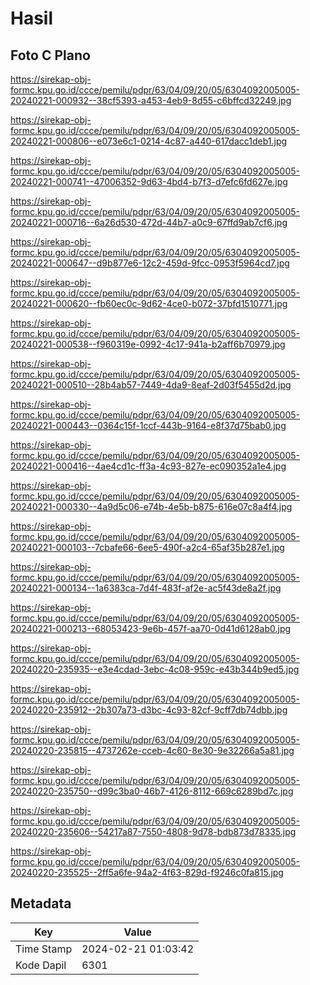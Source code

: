 # Hasil

## Foto C Plano

https://sirekap-obj-formc.kpu.go.id/ccce/pemilu/pdpr/63/04/09/20/05/6304092005005-20240221-000932--38cf5393-a453-4eb9-8d55-c6bffcd32249.jpg

https://sirekap-obj-formc.kpu.go.id/ccce/pemilu/pdpr/63/04/09/20/05/6304092005005-20240221-000806--e073e6c1-0214-4c87-a440-617dacc1deb1.jpg

https://sirekap-obj-formc.kpu.go.id/ccce/pemilu/pdpr/63/04/09/20/05/6304092005005-20240221-000741--47006352-9d63-4bd4-b7f3-d7efc6fd627e.jpg

https://sirekap-obj-formc.kpu.go.id/ccce/pemilu/pdpr/63/04/09/20/05/6304092005005-20240221-000716--6a26d530-472d-44b7-a0c9-67ffd9ab7cf6.jpg

https://sirekap-obj-formc.kpu.go.id/ccce/pemilu/pdpr/63/04/09/20/05/6304092005005-20240221-000647--d9b877e6-12c2-459d-9fcc-0953f5964cd7.jpg

https://sirekap-obj-formc.kpu.go.id/ccce/pemilu/pdpr/63/04/09/20/05/6304092005005-20240221-000620--fb60ec0c-9d62-4ce0-b072-37bfd1510771.jpg

https://sirekap-obj-formc.kpu.go.id/ccce/pemilu/pdpr/63/04/09/20/05/6304092005005-20240221-000538--f960319e-0992-4c17-941a-b2aff6b70979.jpg

https://sirekap-obj-formc.kpu.go.id/ccce/pemilu/pdpr/63/04/09/20/05/6304092005005-20240221-000510--28b4ab57-7449-4da9-8eaf-2d03f5455d2d.jpg

https://sirekap-obj-formc.kpu.go.id/ccce/pemilu/pdpr/63/04/09/20/05/6304092005005-20240221-000443--0364c15f-1ccf-443b-9164-e8f37d75bab0.jpg

https://sirekap-obj-formc.kpu.go.id/ccce/pemilu/pdpr/63/04/09/20/05/6304092005005-20240221-000416--4ae4cd1c-ff3a-4c93-827e-ec090352a1e4.jpg

https://sirekap-obj-formc.kpu.go.id/ccce/pemilu/pdpr/63/04/09/20/05/6304092005005-20240221-000330--4a9d5c06-e74b-4e5b-b875-616e07c8a4f4.jpg

https://sirekap-obj-formc.kpu.go.id/ccce/pemilu/pdpr/63/04/09/20/05/6304092005005-20240221-000103--7cbafe66-6ee5-490f-a2c4-65af35b287e1.jpg

https://sirekap-obj-formc.kpu.go.id/ccce/pemilu/pdpr/63/04/09/20/05/6304092005005-20240221-000134--1a6383ca-7d4f-483f-af2e-ac5f43de8a2f.jpg

https://sirekap-obj-formc.kpu.go.id/ccce/pemilu/pdpr/63/04/09/20/05/6304092005005-20240221-000213--68053423-9e6b-457f-aa70-0d41d6128ab0.jpg

https://sirekap-obj-formc.kpu.go.id/ccce/pemilu/pdpr/63/04/09/20/05/6304092005005-20240220-235935--e3e4cdad-3ebc-4c08-959c-e43b344b9ed5.jpg

https://sirekap-obj-formc.kpu.go.id/ccce/pemilu/pdpr/63/04/09/20/05/6304092005005-20240220-235912--2b307a73-d3bc-4c93-82cf-9cff7db74dbb.jpg

https://sirekap-obj-formc.kpu.go.id/ccce/pemilu/pdpr/63/04/09/20/05/6304092005005-20240220-235815--4737262e-cceb-4c60-8e30-9e32266a5a81.jpg

https://sirekap-obj-formc.kpu.go.id/ccce/pemilu/pdpr/63/04/09/20/05/6304092005005-20240220-235750--d99c3ba0-46b7-4126-8112-669c6289bd7c.jpg

https://sirekap-obj-formc.kpu.go.id/ccce/pemilu/pdpr/63/04/09/20/05/6304092005005-20240220-235606--54217a87-7550-4808-9d78-bdb873d78335.jpg

https://sirekap-obj-formc.kpu.go.id/ccce/pemilu/pdpr/63/04/09/20/05/6304092005005-20240220-235525--2ff5a6fe-94a2-4f63-829d-f9246c0fa815.jpg


## Metadata

| Key        | Value               |
| ---------- | ------------------- |
| Time Stamp | 2024-02-21 01:03:42 |
| Kode Dapil | 6301                |



